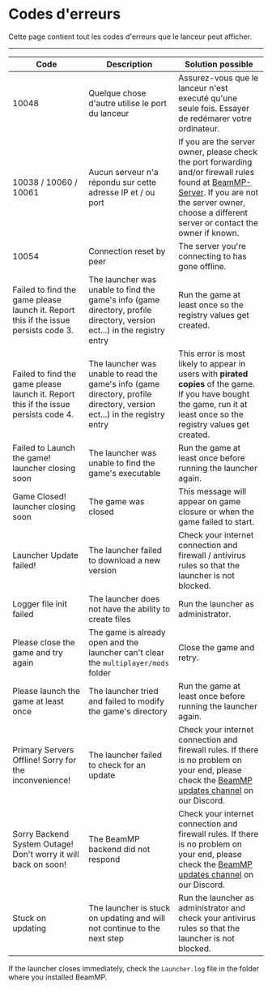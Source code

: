 # Codes d'erreurs

Cette page contient tout les codes d'erreurs que le lanceur peut afficher.

---

| Code                                                                                | Description                                                                                                               | Solution possible                                                                                                                                                                                                      |
|-------------------------------------------------------------------------------------|---------------------------------------------------------------------------------------------------------------------------|------------------------------------------------------------------------------------------------------------------------------------------------------------------------------------------------------------------------|
| 10048                                                                               | Quelque chose d'autre utilise le port du lanceur                                                                               | Assurez-vous que le lanceur n'est executé qu'une seule fois. Essayer de redémarer votre ordinateur.
| 10038 / 10060 / 10061                                                               | Aucun serveur n'a répondu sur cette adresse IP et / ou port                                                                     | If you are the server owner, please check the port forwarding and/or firewall rules found at [BeamMP-Server](https://docs.beammp.com/server/create-a-server). If you are not the server owner, choose a different server or contact the owner if known.
| 10054                                                                               | Connection reset by peer                                                                                                  | The server you're connecting to has gone offline.                                                                                                                                                                      |
| Failed to find the game please launch it. Report this if the issue persists code 3. | The launcher was unable to find the game's info (game directory, profile directory, version ect...) in the registry entry | Run the game at least once so the registry values get created.                                                                                                                                                         |
| Failed to find the game please launch it. Report this if the issue persists code 4. | The launcher was unable to read the game's info (game directory, profile directory, version ect...) in the registry entry | This error is most likely to appear in users with **pirated copies** of the game. If you have bought the game, run it at least once so the registry values get created.                                                |
| Failed to Launch the game! launcher closing soon                                    | The launcher was unable to find the game's executable                                                                     | Run the game at least once before running the launcher again.                                                                                                                                                          |
| Game Closed! launcher closing soon                                                  | The game was closed                                                                                                       | This message will appear on game closure or when the game failed to start.                                                                                                                                             |
| Launcher Update failed!                                                             | The launcher failed to download a new version                                                                             | Check your internet connection and firewall / antivirus rules so that the launcher is not blocked.                                                                                                                     |
| Logger file init failed                                                             | The launcher does not have the ability to create files                                                                    | Run the launcher as administrator.                                                                                                                                                                                     |
| Please close the game and try again                                                 | The game is already open and the launcher can't clear the `multiplayer/mods` folder                                       | Close the game and retry.                                                                                                                                                                                              |
| Please launch the game at least once                                                | The launcher tried and failed to modify the game's directory                                                              | Run the game at least once before running the launcher again.                                                                                                                                                          |
| Primary Servers Offline! Sorry for the inconvenience!                               | The launcher failed to check for an update                                                                                | Check your internet connection and firewall rules. If there is no problem on your end, please check the [BeamMP updates channel](<https://discord.com/channels/601558901657305098/697596153943949352>) on our Discord. |
| Sorry Backend System Outage! Don't worry it will back on soon!                      | The BeamMP backend did not respond                                                                                        | Check your internet connection and firewall rules. If there is no problem on your end, please check the [BeamMP updates channel](<https://discord.com/channels/601558901657305098/697596153943949352>) on our Discord. |
| Stuck on updating                                                                   | The launcher is stuck on updating and will not continue to the next step                                                  | Run the launcher as administrator and check your antivirus rules so that the launcher is not blocked.                                                                                                                  |

If the launcher closes immediately, check the `Launcher.log` file in the folder where you installed BeamMP.
